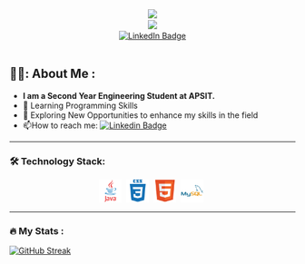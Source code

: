 <div align="center">
  <img src="https://github.com/Mayank-711/Mayank-711/assets/148845605/a08a5af5-f875-419f-a01d-d20c847f0899"/>
</div>
<div id="header" align="center">
  <img src="https://github.com/Mayank-711/Mayank-711/assets/148845605/4c102215-9457-4466-a7ee-d8848663cacc"width = "100"/>
</div>
<div id="badges"align="center">
  <a href="https://www.linkedin.com/in/mayank-mishra-6aa3971b4/">
    <img src="https://img.shields.io/badge/LinkedIn-blue?style=for-the-badge&logo=linkedin&logoColor=white" alt="LinkedIn Badge"/>
  </a>
</div>
<div id="badges"align="center">
<img src="https://komarev.com/ghpvc/?username=Mayank-711&style=flat-square&color=blue" alt=""/>
</div>

## 👨‍💻: About Me :
- **I am a Second Year Engineering Student at APSIT.**
- :telescope: Learning Programming Skills
- :seedling: Exploring New Opportunities to enhance my skills in the field
- :mailbox:How to reach me: [![Linkedin Badge](https://img.shields.io/badge/-LinkedIn-blue?style=flat&logo=Linkedin&logoColor=white)](https://www.linkedin.com/in/mayank-mishra-6aa3971b4/)

---

### :hammer_and_wrench: Technology Stack:
<div align="center">
  <img src="https://github.com/devicons/devicon/blob/master/icons/java/java-original-wordmark.svg" title="Java" alt="Java" width="40" height="40"/>&nbsp;
  <img src="https://github.com/devicons/devicon/blob/master/icons/css3/css3-plain-wordmark.svg"  title="CSS3" alt="CSS" width="40" height="40"/>&nbsp;
  <img src="https://github.com/devicons/devicon/blob/master/icons/html5/html5-original.svg" title="HTML5" alt="HTML" width="40" height="40"/>&nbsp;
  <img src="https://github.com/devicons/devicon/blob/master/icons/mysql/mysql-original-wordmark.svg" title="MySQL"  alt="MySQL" width="40" height="40"/>&nbsp;
</div>

---

### :fire: My Stats :
[![GitHub Streak](http://github-readme-streak-stats.herokuapp.com?user=Mayank-711&theme=dark&date_format=M%20j%5B%2C%20Y%5D&hide_current_streak=true&hide_longest_streak=true)](https://git.io/streak-stats)
